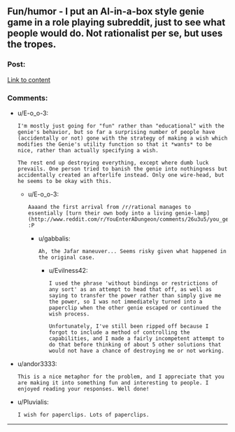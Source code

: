 ## Fun/humor - I put an AI-in-a-box style genie game in a role playing subreddit, just to see what people would do. Not rationalist per se, but uses the tropes.

### Post:

[Link to content](http://www.reddit.com/r/YouEnterADungeon/comments/26u3u5/you_get_as_many_wishes_as_you_want/)

### Comments:

- u/E-o_o-3:
  ```
  I'm mostly just going for "fun" rather than "educational" with the genie's behavior, but so far a surprising number of people have (accidentally or not) gone with the strategy of making a wish which modifies the Genie's utility function so that it *wants* to be nice, rather than actually specifying a wish. 

  The rest end up destroying everything, except where dumb luck prevails. One person tried to banish the genie into nothingness but accidentally created an afterlife instead. Only one wire-head, but he seems to be okay with this.
  ```

  - u/E-o_o-3:
    ```
    Aaaand the first arrival from /r/rational manages to essentially [turn their own body into a living genie-lamp](http://www.reddit.com/r/YouEnterADungeon/comments/26u3u5/you_get_as_many_wishes_as_you_want/chvd0rv) :P
    ```

    - u/gabbalis:
      ```
      Ah, the Jafar maneuver... Seems risky given what happened in the original case.
      ```

      - u/Evilness42:
        ```
        I used the phrase 'without bindings or restrictions of any sort' as an attempt to head that off, as well as saying to transfer the power rather than simply give me the power, so I was not immediately turned into a paperclip when the other genie escaped or continued the wish process. 

        Unfortunately, I've still been ripped off because I forgot to include a method of controlling the capabilities, and I made a fairly incompetent attempt to do that before thinking of about 5 other solutions that would not have a chance of destroying me or not working.
        ```

- u/andor3333:
  ```
  This is a nice metaphor for the problem, and I appreciate that you are making it into something fun and interesting to people. I enjoyed reading your responses. Well done!
  ```

- u/Pluvialis:
  ```
  I wish for paperclips. Lots of paperclips.
  ```

---

